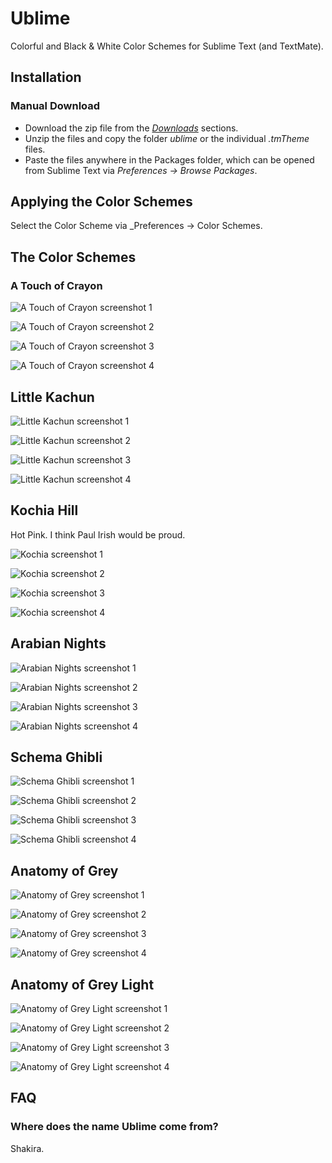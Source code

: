 # Ublime
Colorful and Black & White Color Schemes for Sublime Text (and TextMate).

## Installation

### Manual Download

- Download the zip file from the [_Downloads_](https://github.com/imagentleman/ublime/downloads) sections.
- Unzip the files and copy the folder _ublime_ or the individual _.tmTheme_ files.
- Paste the files anywhere in the Packages folder, which can be opened from Sublime Text via _Preferences -> Browse Packages_.

## Applying the Color Schemes
Select the Color Scheme via _Preferences -> Color Schemes.

## The Color Schemes

### A Touch of Crayon

![A Touch of Crayon screenshot 1](http://imagentleman.github.com/ublime/crayon1.png)

![A Touch of Crayon screenshot 2](http://imagentleman.github.com/ublime/crayon2.png)

![A Touch of Crayon screenshot 3](http://imagentleman.github.com/ublime/crayon3.png)

![A Touch of Crayon screenshot 4](http://imagentleman.github.com/ublime/crayon4.png)

## Little Kachun

![Little Kachun screenshot 1](http://imagentleman.github.com/ublime/kachun1.png)

![Little Kachun screenshot 2](http://imagentleman.github.com/ublime/kachun2.png)

![Little Kachun screenshot 3](http://imagentleman.github.com/ublime/kachun3.png)

![Little Kachun screenshot 4](http://imagentleman.github.com/ublime/kachun4.png)

## Kochia Hill

Hot Pink. I think Paul Irish would be proud.

![Kochia screenshot 1](http://imagentleman.github.com/ublime/kochia1.png)

![Kochia screenshot 2](http://imagentleman.github.com/ublime/kochia2.png)

![Kochia screenshot 3](http://imagentleman.github.com/ublime/kochia3.png)

![Kochia screenshot 4](http://imagentleman.github.com/ublime/kochia4.png)

## Arabian Nights

![Arabian Nights screenshot 1](http://imagentleman.github.com/ublime/arabian1.png)

![Arabian Nights screenshot 2](http://imagentleman.github.com/ublime/arabian2.png)

![Arabian Nights screenshot 3](http://imagentleman.github.com/ublime/arabian3.png)

![Arabian Nights screenshot 4](http://imagentleman.github.com/ublime/arabian4.png)

## Schema Ghibli

![Schema Ghibli screenshot 1](http://imagentleman.github.com/ublime/ghibli1.png)

![Schema Ghibli screenshot 2](http://imagentleman.github.com/ublime/ghibli2.png)

![Schema Ghibli screenshot 3](http://imagentleman.github.com/ublime/ghibli3.png)

![Schema Ghibli screenshot 4](http://imagentleman.github.com/ublime/ghibli4.png)

## Anatomy of Grey

![Anatomy of Grey screenshot 1](http://imagentleman.github.com/ublime/black1.png)

![Anatomy of Grey screenshot 2](http://imagentleman.github.com/ublime/black2.png)

![Anatomy of Grey screenshot 3](http://imagentleman.github.com/ublime/black3.png)

![Anatomy of Grey screenshot 4](http://imagentleman.github.com/ublime/black4.png)

## Anatomy of Grey Light

![Anatomy of Grey Light screenshot 1](http://imagentleman.github.com/ublime/white1.png)

![Anatomy of Grey Light screenshot 2](http://imagentleman.github.com/ublime/white2.png)

![Anatomy of Grey Light screenshot 3](http://imagentleman.github.com/ublime/white3.png)

![Anatomy of Grey Light screenshot 4](http://imagentleman.github.com/ublime/white4.png)

## FAQ

### Where does the name Ublime come from?

Shakira.